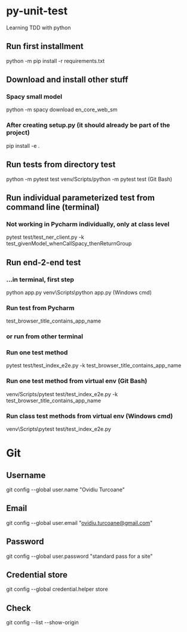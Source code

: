 # py-unit-test
Learning TDD with python

## Run first installment

python -m pip install -r requirements.txt

## Download and install other stuff

### Spacy small model
python -m spacy download en_core_web_sm
### After creating setup.py (it should already be part of the project)
pip install -e .
 
## Run tests from directory test

python -m pytest test
venv/Scripts/python -m pytest test (Git Bash)

## Run individual parameterized test from command line (terminal)
### Not working in Pycharm individually, only at class level
pytest test/test_ner_client.py -k test_givenModel_whenCallSpacy_thenReturnGroup

## Run end-2-end test
### ...in terminal, first step
python app.py
venv\Scripts\python app.py (Windows cmd)
### Run test from Pycharm 
test_browser_title_contains_app_name
### or run from other terminal
### Run one test method
pytest test/test_index_e2e.py -k test_browser_title_contains_app_name
### Run one test method from virtual env (Git Bash)
venv/Scripts/pytest test/test_index_e2e.py -k test_browser_title_contains_app_name
### Run class test methods from virtual env (Windows cmd)
venv\Scripts\pytest test/test_index_e2e.py


# Git

## Username
git config --global user.name "Ovidiu Turcoane"
## Email
git config --global user.email "ovidiu.turcoane@gmail.com"
## Password
git config --global user.password "standard pass for a site"

## Credential store
git config --global credential.helper store
## Check
git config --list --show-origin